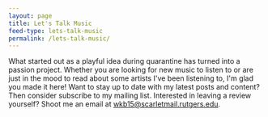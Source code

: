 ```yaml
---
layout: page
title: Let's Talk Music
feed-type: lets-talk-music
permalink: /lets-talk-music/
---
```

What started out as a playful idea during quarantine has turned into a passion project. Whether you are looking for new music to listen to or are just in the mood to read about some artists I've been listening to, I'm glad you made it here! Want to stay up to date with my latest posts and content? Then consider subscribe to my mailing list. Interested in leaving a review yourself? Shoot me an email at <wkb15@scarletmail.rutgers.edu>.

